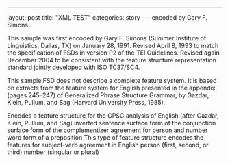 ---
layout: post
title:  "XML TEST"
categories: story
---<TEI xmlns="http://www.tei-c.org/ns/1.0">
 <teiHeader>
  <fileDesc>
   <titleStmt>
    <title>A sample FSD based on an extract from Gazdar
         et al.'s GPSG feature system for English</title>
    <respStmt>
     <resp>encoded by</resp>
     <name>Gary F. Simons</name>
    </respStmt>
   </titleStmt>
   <publicationStmt>
    <p>This sample was first encoded by Gary F. Simons (Summer
         Institute of Linguistics, Dallas, TX) on January 28, 1991.
         Revised April 8, 1993 to match the specification of FSDs
         in version P2 of the TEI Guidelines. Revised again December 2004 to
         be consistent with the feature structure representation standard
         jointly developed with ISO TC37/SC4.
    </p>
   </publicationStmt>
   <sourceDesc>
    <p>This sample FSD does not describe a complete feature
         system. It is based on extracts from the feature system
         for English presented in the appendix (pages 245–247) of
         Generalized Phrase Structure Grammar, by Gazdar, Klein,
         Pullum, and Sag (Harvard University Press, 1985).</p>
   </sourceDesc>
  </fileDesc>
 </teiHeader>
 <fsdDecl>
  <fsDecl type="GPSG">
   <fsDescr>Encodes a feature structure for the GPSG analysis
       of English (after Gazdar, Klein, Pullum, and Sag)</fsDescr>
   <fDecl name="INV">
    <fDescr>inverted sentence</fDescr>
    <vRange>
     <vAlt>
      <binary value="true"/>
      <binary value="false"/>
     </vAlt>
    </vRange>
    <vDefault>
     <binary value="false"/>
    </vDefault>
   </fDecl>
   <fDecl name="CONJ">
    <fDescr>surface form of the conjunction</fDescr>
    <vRange>
     <vAlt>
      <symbol value="and"/>
      <symbol value="both"/>
      <symbol value="but"/>
      <symbol value="either"/>
      <symbol value="neither"/>
      <symbol value="nor"/>
      <symbol value="or"/>
      <symbol value="NIL"/>
     </vAlt>
    </vRange>
    <vDefault>
     <binary value="false"/>
    </vDefault>
   </fDecl>
   <fDecl name="COMP">
    <fDescr>surface form of the complementizer</fDescr>
    <vRange>
     <vAlt>
      <symbol value="for"/>
      <symbol value="that"/>
      <symbol value="whether"/>
      <symbol value="if"/>
      <symbol value="NIL"/>
     </vAlt>
    </vRange>
    <vDefault>
     <if>
      <fs>
       <f name="VFORM">
        <symbol value="INF"/>
       </f>
       <f name="SUBJ">
        <binary value="true"/>
       </f>
      </fs>
      <then/>
      <symbol value="for"/>
     </if>
    </vDefault>
   </fDecl>
   <fDecl name="AGR">
    <fDescr>agreement for person and number</fDescr>
    <vRange>
     <fs type="Agreement"/>
    </vRange>
   </fDecl>
   <fDecl name="PFORM">
    <fDescr>word form of a preposition</fDescr>
    <vRange>
     <vNot>
      <string/>
     </vNot>
    </vRange>
   </fDecl>
   <fsConstraints>
    <cond>
     <fs>
      <f name="INV">
       <binary value="true"/>
      </f>
     </fs>
     <then/>
     <fs>
      <f name="AUX">
       <binary value="true"/>
      </f>
      <f name="VFORM">
       <symbol value="FIN"/>
      </f>
     </fs>
    </cond>
    <bicond>
     <fs>
      <f name="BAR">
       <symbol value="0"/>
      </f>
     </fs>
     <iff/>
     <fs>
      <f name="N">
       <binary value="true"/>
      </f>
      <f name="V">
       <binary value="true"/>
      </f>
      <f name="SUBCAT">
       <binary value="true"/>
      </f>
     </fs>
    </bicond>
    <cond>
     <fs>
      <f name="BAR">
       <symbol value="1"/>
      </f>
     </fs>
     <then/>
     <fs>
      <f name="SUBCAT">
       <binary value="false"/>
      </f>
     </fs>
    </cond>
   </fsConstraints>
  </fsDecl>
  <fsDecl type="Agreement">
   <fsDescr>This type of feature structure encodes the features
       for subject-verb agreement in English</fsDescr>
   <fDecl name="PERS">
    <fDescr>person (first, second, or third)</fDescr>
    <vRange>
     <vAlt>
      <symbol value="1"/>
      <symbol value="2"/>
      <symbol value="3"/>
     </vAlt>
    </vRange>
   </fDecl>
   <fDecl name="NUM">
    <fDescr>number (singular or plural)</fDescr>
    <vRange>
     <vAlt>
      <symbol value="sg"/>
      <symbol value="pl"/>
     </vAlt>
    </vRange>
   </fDecl>
  </fsDecl>
 </fsdDecl>
</TEI>